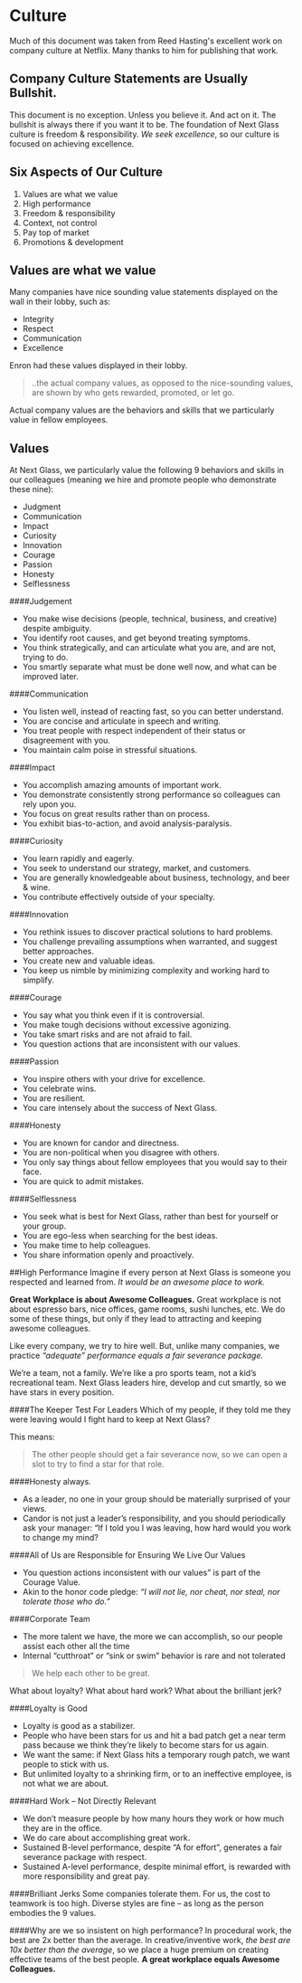 # Culture

Much of this document was taken from Reed Hasting's excellent work on company culture at Netflix. Many thanks to him for publishing that work.

## Company Culture Statements are Usually Bullshit.

This document is no exception. Unless you believe it. And act on it. The bullshit is always there if you want it to be. The foundation of Next Glass culture is freedom & responsibility. *We seek excellence*, so our culture is focused on achieving excellence.

## Six Aspects of Our Culture
1. Values are what we value
2. High performance 
3. Freedom & responsibility
4. Context, not control
5. Pay top of market
6. Promotions & development 

## Values are what we value

Many companies have nice sounding value statements displayed on the wall in their lobby, such as:
* Integrity
* Respect
* Communication
* Excellence

Enron had these values displayed in their lobby.

> ..the actual company values, as opposed to the nice-sounding values, are shown by who gets rewarded, promoted, or let go.

Actual company values are the behaviors and skills that we particularly value in fellow employees.

## Values
At Next Glass, we particularly value the following 9 behaviors and skills in our colleagues (meaning we hire and promote
people who demonstrate these nine):
* Judgment
* Communication
* Impact
* Curiosity
* Innovation
* Courage
* Passion
* Honesty
* Selflessness

####Judgement
* You make wise decisions (people, technical, business, and creative) despite ambiguity. 
* You identify root causes, and get beyond treating symptoms.
* You think strategically, and can articulate what you are, and are not, trying to do.
* You smartly separate what must be done well now, and what can be improved later.

####Communication
* You listen well, instead of reacting fast, so you can better understand. 
* You are concise and articulate in speech and writing.
* You treat people with respect independent of their status or disagreement with you.
* You maintain calm poise in stressful situations.

####Impact
* You accomplish amazing amounts of important work.
* You demonstrate consistently strong performance so colleagues can rely upon you.
* You focus on great results rather than on process.
* You exhibit bias-to-action, and avoid analysis-paralysis.

####Curiosity
* You learn rapidly and eagerly.
* You seek to understand our strategy, market, and customers.
* You are generally knowledgeable about business, technology, and beer & wine.
* You contribute effectively outside of your specialty.

####Innovation
* You rethink issues to discover practical solutions to hard problems.
* You challenge prevailing assumptions when warranted, and suggest better approaches.
* You create new and valuable ideas.
* You keep us nimble by minimizing complexity and working hard to simplify.

####Courage
* You say what you think even if it is controversial. 
* You make tough decisions without excessive agonizing. 
* You take smart risks and are not afraid to fail.
* You question actions that are inconsistent with our values.

####Passion
* You inspire others with your drive for excellence.
* You celebrate wins.
* You are resilient.
* You care intensely about the success of Next Glass.

####Honesty
* You are known for candor and directness.
* You are non-political when you disagree with others.
* You only say things about fellow employees that you would say to their face.
* You are quick to admit mistakes.

####Selflessness
* You seek what is best for Next Glass, rather than best for yourself or your group.
* You are ego-less when searching for the best ideas.
* You make time to help colleagues.
* You share information openly and proactively.

##High Performance
Imagine if every person at Next Glass is someone you respected and learned from. *It would be an awesome place to work.*

**Great Workplace is about Awesome Colleagues.** Great workplace is not about espresso bars, nice offices, game rooms, sushi lunches, etc. We do some of these things, but only if they lead to attracting and keeping awesome colleagues.

Like every company, we try to hire well. But, unlike many companies, we practice *“adequate” performance equals a fair severance package.*

We’re a team, not a family. We’re like a pro sports team, not a kid’s recreational team. Next Glass leaders  hire, develop and cut smartly, so we have stars in every position.

####The Keeper Test For Leaders
Which of my people, if they told me they were leaving would I fight hard to keep at Next Glass?

This means:
> The other people should get a fair severance now, so we can open a slot to try to find a star for that role.

####Honesty always.
* As a leader, no one in your group should be materially surprised of your views.
* Candor is not just a leader’s responsibility, and you should periodically ask your manager: “If I told you I was leaving, how hard would you work to change my mind?

####All of Us are Responsible for Ensuring We Live Our Values
* You question actions inconsistent with our values” is part of the Courage Value.
* Akin to the honor code pledge: *“I will not lie, nor cheat, nor steal, nor tolerate those who do.”*

####Corporate Team
* The more talent we have, the more we can accomplish, so our people assist each other all the time
* Internal “cutthroat” or “sink or swim” behavior is rare and not tolerated

>We help each other to be great.

What about loyalty? What about hard work? What about the brilliant jerk?

####Loyalty is Good
* Loyalty is good as a stabilizer.
* People who have been stars for us and hit a bad patch get a near term pass because we think they’re likely to become stars for us again.
* We want the same: if Next Glass hits a temporary rough patch, we want people to stick with us.
* But unlimited loyalty to a shrinking firm, or to an ineffective employee, is not what we are about.

####Hard Work – Not Directly Relevant
* We don’t measure people by how many hours they work or how much they are in the office.
* We do care about accomplishing great work.
* Sustained B-level performance, despite “A for effort”, generates a fair severance package with respect.
* Sustained A-level performance, despite minimal effort, is rewarded with more responsibility and great pay.

####Brilliant Jerks
Some companies tolerate them. For us, the cost to teamwork is too high. Diverse styles are fine – as long as the person embodies the 9 values.

####Why are we so insistent on high performance?
In procedural work, the best are 2x better than the average.
In creative/inventive work, *the best are 10x better than the average*, so we place a huge premium on creating effective teams of the best people.
**A great workplace equals Awesome Colleagues.**















